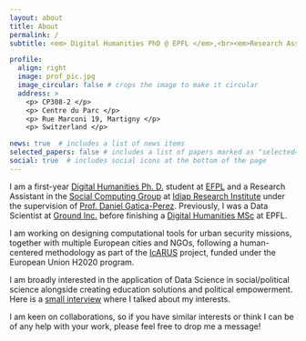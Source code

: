 ```yaml
---
layout: about
title: About
permalink: /
subtitle: <em> Digital Humanities PhD @ EPFL </em>,<br><em>Research Assistant @ Idiap</em>

profile:
  align: right
  image: prof_pic.jpg
  image_circular: false # crops the image to make it circular
  address: >
    <p> CP308-2 </p>
    <p> Centre du Parc </p>
    <p> Rue Marconi 19, Martigny </p>
    <p> Switzerland </p>

news: true  # includes a list of news items
selected_papers: false # includes a list of papers marked as "selected={true}"
social: true  # includes social icons at the bottom of the page
---
```


I am a first-year [Digital Humanities Ph. D.](https://www.epfl.ch/education/phd/eddh-digital-humanities/) student at [EFPL](https://www.epfl.ch/en/) and a Research Assistant in the [Social Computing Group](https://www.idiap.ch/en/scientific-research/social-computing) at [Idiap Research Institute](https://www.idiap.ch/en) under the supervision of [Prof. Daniel Gatica-Perez](https://www.idiap.ch/~gatica/). Previously, I was a Data Scientist at [Ground Inc.](https://en.groundinc.co.jp/) before finishing a [Digital Humanities MSc](https://www.epfl.ch/education/master/programs/digital-humanities/) at EPFL.

I am working on designing computational tools for urban security missions, together with multiple European cities and NGOs, following a human-centered methodology as part of the [IcARUS](https://www.icarus-innovation.eu/) project, funded under the European Union H2020 program.

I am broadly interested in the application of Data Science in social/political science alongside creating education solutions and political empowerment. Here is a [small interview](https://actu.epfl.ch/news/dh-creates-the-chance-to-re-create-re-present-and-/) where I talked about my interests.

I am keen on collaborations, so if you have similar interests or think I can be of any help with your work, please feel free to drop me a message!
